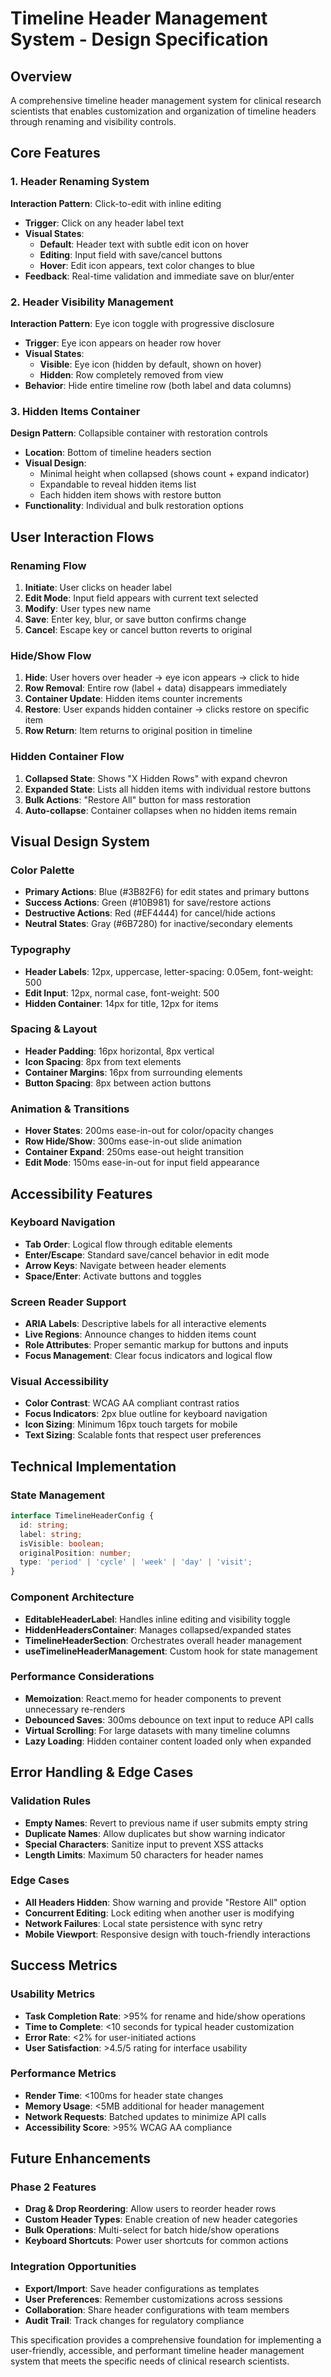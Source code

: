 # Timeline Header Management System - Design Specification

## Overview
A comprehensive timeline header management system for clinical research scientists that enables customization and organization of timeline headers through renaming and visibility controls.

## Core Features

### 1. Header Renaming System
**Interaction Pattern**: Click-to-edit with inline editing
- **Trigger**: Click on any header label text
- **Visual States**:
  - **Default**: Header text with subtle edit icon on hover
  - **Editing**: Input field with save/cancel buttons
  - **Hover**: Edit icon appears, text color changes to blue
- **Feedback**: Real-time validation and immediate save on blur/enter

### 2. Header Visibility Management
**Interaction Pattern**: Eye icon toggle with progressive disclosure
- **Trigger**: Eye icon appears on header row hover
- **Visual States**:
  - **Visible**: Eye icon (hidden by default, shown on hover)
  - **Hidden**: Row completely removed from view
- **Behavior**: Hide entire timeline row (both label and data columns)

### 3. Hidden Items Container
**Design Pattern**: Collapsible container with restoration controls
- **Location**: Bottom of timeline headers section
- **Visual Design**:
  - Minimal height when collapsed (shows count + expand indicator)
  - Expandable to reveal hidden items list
  - Each hidden item shows with restore button
- **Functionality**: Individual and bulk restoration options

## User Interaction Flows

### Renaming Flow
1. **Initiate**: User clicks on header label
2. **Edit Mode**: Input field appears with current text selected
3. **Modify**: User types new name
4. **Save**: Enter key, blur, or save button confirms change
5. **Cancel**: Escape key or cancel button reverts to original

### Hide/Show Flow
1. **Hide**: User hovers over header → eye icon appears → click to hide
2. **Row Removal**: Entire row (label + data) disappears immediately
3. **Container Update**: Hidden items counter increments
4. **Restore**: User expands hidden container → clicks restore on specific item
5. **Row Return**: Item returns to original position in timeline

### Hidden Container Flow
1. **Collapsed State**: Shows "X Hidden Rows" with expand chevron
2. **Expanded State**: Lists all hidden items with individual restore buttons
3. **Bulk Actions**: "Restore All" button for mass restoration
4. **Auto-collapse**: Container collapses when no hidden items remain

## Visual Design System

### Color Palette
- **Primary Actions**: Blue (#3B82F6) for edit states and primary buttons
- **Success Actions**: Green (#10B981) for save/restore actions
- **Destructive Actions**: Red (#EF4444) for cancel/hide actions
- **Neutral States**: Gray (#6B7280) for inactive/secondary elements

### Typography
- **Header Labels**: 12px, uppercase, letter-spacing: 0.05em, font-weight: 500
- **Edit Input**: 12px, normal case, font-weight: 500
- **Hidden Container**: 14px for title, 12px for items

### Spacing & Layout
- **Header Padding**: 16px horizontal, 8px vertical
- **Icon Spacing**: 8px from text elements
- **Container Margins**: 16px from surrounding elements
- **Button Spacing**: 8px between action buttons

### Animation & Transitions
- **Hover States**: 200ms ease-in-out for color/opacity changes
- **Row Hide/Show**: 300ms ease-in-out slide animation
- **Container Expand**: 250ms ease-out height transition
- **Edit Mode**: 150ms ease-in-out for input field appearance

## Accessibility Features

### Keyboard Navigation
- **Tab Order**: Logical flow through editable elements
- **Enter/Escape**: Standard save/cancel behavior in edit mode
- **Arrow Keys**: Navigate between header elements
- **Space/Enter**: Activate buttons and toggles

### Screen Reader Support
- **ARIA Labels**: Descriptive labels for all interactive elements
- **Live Regions**: Announce changes to hidden items count
- **Role Attributes**: Proper semantic markup for buttons and inputs
- **Focus Management**: Clear focus indicators and logical flow

### Visual Accessibility
- **Color Contrast**: WCAG AA compliant contrast ratios
- **Focus Indicators**: 2px blue outline for keyboard navigation
- **Icon Sizing**: Minimum 16px touch targets for mobile
- **Text Sizing**: Scalable fonts that respect user preferences

## Technical Implementation

### State Management
```typescript
interface TimelineHeaderConfig {
  id: string;
  label: string;
  isVisible: boolean;
  originalPosition: number;
  type: 'period' | 'cycle' | 'week' | 'day' | 'visit';
}
```

### Component Architecture
- **EditableHeaderLabel**: Handles inline editing and visibility toggle
- **HiddenHeadersContainer**: Manages collapsed/expanded states
- **TimelineHeaderSection**: Orchestrates overall header management
- **useTimelineHeaderManagement**: Custom hook for state management

### Performance Considerations
- **Memoization**: React.memo for header components to prevent unnecessary re-renders
- **Debounced Saves**: 300ms debounce on text input to reduce API calls
- **Virtual Scrolling**: For large datasets with many timeline columns
- **Lazy Loading**: Hidden container content loaded only when expanded

## Error Handling & Edge Cases

### Validation Rules
- **Empty Names**: Revert to previous name if user submits empty string
- **Duplicate Names**: Allow duplicates but show warning indicator
- **Special Characters**: Sanitize input to prevent XSS attacks
- **Length Limits**: Maximum 50 characters for header names

### Edge Cases
- **All Headers Hidden**: Show warning and provide "Restore All" option
- **Concurrent Editing**: Lock editing when another user is modifying
- **Network Failures**: Local state persistence with sync retry
- **Mobile Viewport**: Responsive design with touch-friendly interactions

## Success Metrics

### Usability Metrics
- **Task Completion Rate**: >95% for rename and hide/show operations
- **Time to Complete**: <10 seconds for typical header customization
- **Error Rate**: <2% for user-initiated actions
- **User Satisfaction**: >4.5/5 rating for interface usability

### Performance Metrics
- **Render Time**: <100ms for header state changes
- **Memory Usage**: <5MB additional for header management
- **Network Requests**: Batched updates to minimize API calls
- **Accessibility Score**: >95% WCAG AA compliance

## Future Enhancements

### Phase 2 Features
- **Drag & Drop Reordering**: Allow users to reorder header rows
- **Custom Header Types**: Enable creation of new header categories
- **Bulk Operations**: Multi-select for batch hide/show operations
- **Keyboard Shortcuts**: Power user shortcuts for common actions

### Integration Opportunities
- **Export/Import**: Save header configurations as templates
- **User Preferences**: Remember customizations across sessions
- **Collaboration**: Share header configurations with team members
- **Audit Trail**: Track changes for regulatory compliance

This specification provides a comprehensive foundation for implementing a user-friendly, accessible, and performant timeline header management system that meets the specific needs of clinical research scientists.